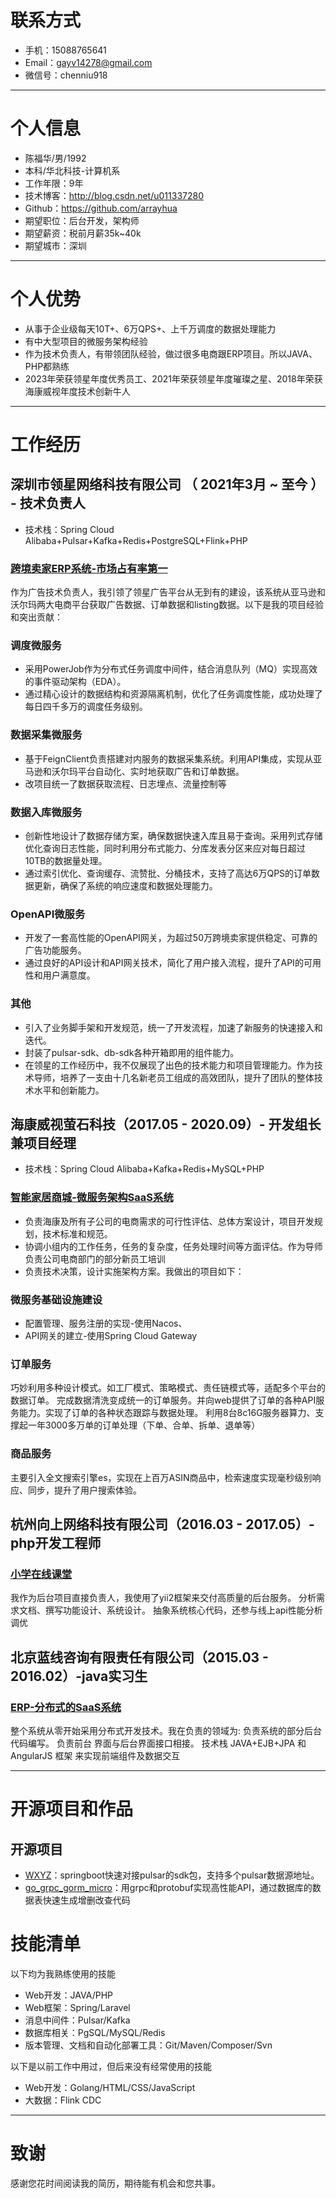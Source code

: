 # 联系方式
- 手机：15088765641
- Email：gayv14278@gmail.com
- 微信号：chenniu918

---

# 个人信息
- 陈福华/男/1992
- 本科/华北科技-计算机系
- 工作年限：9年
- 技术博客：http://blog.csdn.net/u011337280
- Github：https://github.com/arrayhua
- 期望职位：后台开发，架构师
- 期望薪资：税前月薪35k~40k
- 期望城市：深圳

---

# 个人优势
- 从事于企业级每天10T+、6万QPS+、上千万调度的数据处理能力
- 有中⼤型项⽬的微服务架构经验
- 作为技术负责人，有带领团队经验，做过很多电商跟ERP项目。所以JAVA、PHP都熟练
- 2023年荣获领星年度优秀员工、2021年荣获领星年度璀璨之星、2018年荣获海康威视年度技术创新⽜⼈

---

# 工作经历
## 深圳市领星网络科技有限公司 （ 2021年3月 ~ 至今 ） - 技术负责人
- 技术栈：Spring Cloud Alibaba+Pulsar+Kafka+Redis+PostgreSQL+Flink+PHP
### [跨境卖家ERP系统-市场占有率第一](https://www.lingxing.com/)
作为广告技术负责人，我引领了领星广告平台从无到有的建设，该系统从亚马逊和沃尔玛两大电商平台获取广告数据、订单数据和listing数据。以下是我的项目经验和突出贡献：

### 调度微服务
- 采用PowerJob作为分布式任务调度中间件，结合消息队列（MQ）实现高效的事件驱动架构（EDA）。
- 通过精心设计的数据结构和资源隔离机制，优化了任务调度性能，成功处理了每日四千多万的调度任务级别。

### 数据采集微服务
- 基于FeignClient负责搭建对内服务的数据采集系统。利用API集成，实现从亚马逊和沃尔玛平台自动化、实时地获取广告和订单数据。
- 改项目统一了数据获取流程、日志埋点、流量控制等

### 数据入库微服务
- 创新性地设计了数据存储方案，确保数据快速入库且易于查询。采用列式存储优化查询日志性能，同时利用分布式能力、分库发表分区来应对每日超过10TB的数据量处理。
- 通过索引优化、查询缓存、流赞批、分桶技术，支持了高达6万QPS的订单数据更新，确保了系统的响应速度和数据处理能力。


### OpenAPI微服务
- 开发了一套高性能的OpenAPI网关，为超过50万跨境卖家提供稳定、可靠的广告功能服务。
- 通过良好的API设计和API网关技术，简化了用户接入流程，提升了API的可用性和用户满意度。

### 其他
- 引入了业务脚手架和开发规范，统一了开发流程，加速了新服务的快速接入和迭代。
- 封装了pulsar-sdk、db-sdk各种开箱即用的组件能力。
- 在领星的工作经历中，我不仅展现了出色的技术能力和项目管理能力。作为技术导师，培养了一支由十几名新老员工组成的高效团队，提升了团队的整体技术水平和创新能力。



## 海康威视萤石科技（2017.05 - 2020.09）- 开发组长兼项目经理
- 技术栈：Spring Cloud Alibaba+Kafka+Redis+MySQL+PHP
### [智能家居商城-微服务架构SaaS系统](https://www.ys7.com/)
- 负责海康及所有子公司的电商需求的可行性评估、总体方案设计，项目开发规划，技术标准和规范。
- 协调小组内的工作任务，任务的复杂度，任务处理时间等方面评估。作为导师负责公司电商部门的部分新员工培训
- 负责技术决策，设计实施架构方案。我做出的项目如下：

### 微服务基础设施建设
- 配置管理、服务注册的实现-使用Nacos、
- API网关的建立-使用Spring Cloud Gateway

### 订单服务
巧妙利用多种设计模式。如工厂模式、策略模式、责任链模式等，适配多个平台的数据订单。
完成数据清洗变成统一的订单服务。并向web提供了订单的各种API服务能力。实现了订单的各种状态跟踪与数据处理。
利用8台8c16G服务器算力、支撑起一年3000多万单的订单处理（下单、合单、拆单、退单等）

### 商品服务
主要引入全文搜索引擎es，实现在上百万ASIN商品中，检索速度实现毫秒级别响应、同步，提升了用户搜索体验。


## 杭州向上⽹络科技有限公司（2016.03 - 2017.05）-php开发工程师
### [⼩学在线课堂](https://www.up360.com/)
我作为后台项⽬直接负责⼈，我使用了yii2框架来交付⾼质量的后台服务。
分析需求⽂档、撰写功能设计、系统设计。
抽象系统核⼼代码，还参与线上api性能分析调优

## 北京蓝线咨询有限责任有限公司（2015.03 - 2016.02）-java实习生
### [ERP-分布式的SaaS系统](http://www.wesaas.com.cn/)
整个系统从零开始采⽤分布式开发技术。我在负责的领域为: 负责系统的部分后台代码编写。 负责前台
界⾯与后台界⾯接⼝相接。
技术栈 JAVA+EJB+JPA 和 AngularJS 框架 来实现前端组件及数据交互

---

# 开源项目和作品
## 开源项目
- [WXYZ](http://github.com/yourname/projectname)：springboot快速对接pulsar的sdk包，支持多个pulsar数据源地址。
- [go_grpc_gorm_micro](https://github.com/arrayhua/go_grpc_gorm_micro)：用grpc和protobuf实现高性能API，通过数据库的数据表快速生成增删改查代码

# 技能清单
以下均为我熟练使用的技能

- Web开发：JAVA/PHP
- Web框架：Spring/Laravel
- 消息中间件：Pulsar/Kafka
- 数据库相关：PgSQL/MySQL/Redis
- 版本管理、文档和自动化部署工具：Git/Maven/Composer/Svn

以下是以前工作中用过，但后来没有经常使用的技能
- Web开发：Golang/HTML/CSS/JavaScript
- 大数据：Flink CDC

---

# 致谢
感谢您花时间阅读我的简历，期待能有机会和您共事。